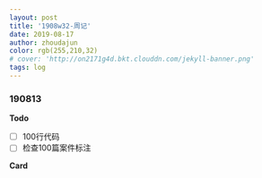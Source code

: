 ```yaml
---
layout: post
title: '1908w32-周记'
date: 2019-08-17
author: zhoudajun
color: rgb(255,210,32)
# cover: 'http://on2171g4d.bkt.clouddn.com/jekyll-banner.png'
tags: log
---
```


### 190813

**Todo**

+ [ ] 100行代码
+ [ ] 检查100篇案件标注

**Card**






